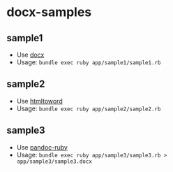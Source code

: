 # docx-samples

## sample1

- Use [docx](https://github.com/chrahunt/docx)
- Usage: `bundle exec ruby app/sample1/sample1.rb`

## sample2

- Use [htmltoword](https://github.com/nickfrandsen/htmltoword)
- Usage: `bundle exec ruby app/sample2/sample2.rb`

## sample3

- Use [pandoc-ruby](https://github.com/alphabetum/pandoc-ruby)
- Usage: `bundle exec ruby app/sample3/sample3.rb > app/sample3/sample3.docx`
